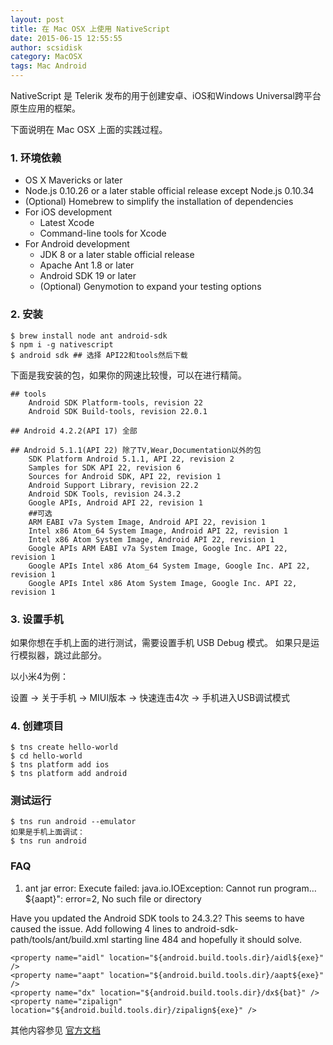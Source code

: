 ```yaml
---
layout: post
title: 在 Mac OSX 上使用 NativeScript
date: 2015-06-15 12:55:55
author: scsidisk
category: MacOSX
tags: Mac Android
---
```


NativeScript 是 Telerik 发布的用于创建安卓、iOS和Windows Universal跨平台原生应用的框架。

下面说明在 Mac OSX 上面的实践过程。

### 1. 环境依赖

- OS X Mavericks or later
- Node.js 0.10.26 or a later stable official release except Node.js 0.10.34
- (Optional) Homebrew to simplify the installation of dependencies
- For iOS development
	- Latest Xcode
	- Command-line tools for Xcode
- For Android development
	- JDK 8 or a later stable official release
	- Apache Ant 1.8 or later
	- Android SDK 19 or later
	- (Optional) Genymotion to expand your testing options

### 2. 安装

```
$ brew install node ant android-sdk
$ npm i -g nativescript
$ android sdk ## 选择 API22和tools然后下载
```

下面是我安装的包，如果你的网速比较慢，可以在进行精简。

```
## tools
	Android SDK Platform-tools, revision 22
	Android SDK Build-tools, revision 22.0.1

## Android 4.2.2(API 17) 全部

## Android 5.1.1(API 22) 除了TV,Wear,Documentation以外的包
	SDK Platform Android 5.1.1, API 22, revision 2
	Samples for SDK API 22, revision 6
	Sources for Android SDK, API 22, revision 1
	Android Support Library, revision 22.2
	Android SDK Tools, revision 24.3.2
	Google APIs, Android API 22, revision 1
	##可选
	ARM EABI v7a System Image, Android API 22, revision 1
	Intel x86 Atom_64 System Image, Android API 22, revision 1
	Intel x86 Atom System Image, Android API 22, revision 1
	Google APIs ARM EABI v7a System Image, Google Inc. API 22, revision 1
	Google APIs Intel x86 Atom_64 System Image, Google Inc. API 22, revision 1
	Google APIs Intel x86 Atom System Image, Google Inc. API 22, revision 1
```

### 3. 设置手机

如果你想在手机上面的进行测试，需要设置手机 USB Debug 模式。 如果只是运行模拟器，跳过此部分。

以小米4为例：

设置 -> 关于手机 -> MIUI版本 -> 快速连击4次 -> 手机进入USB调试模式

### 4. 创建项目

```
$ tns create hello-world
$ cd hello-world
$ tns platform add ios
$ tns platform add android
```

### 测试运行

```
$ tns run android --emulator
如果是手机上面调试：
$ tns run android
```

### FAQ

1. ant jar error: Execute failed: java.io.IOException: Cannot run program…${aapt}": error=2, No such file or directory

Have you updated the Android SDK tools to 24.3.2? This seems to have caused the issue. Add following 4 lines to android-sdk-path/tools/ant/build.xml starting line 484 and hopefully it should solve.

```
<property name="aidl" location="${android.build.tools.dir}/aidl${exe}" />
<property name="aapt" location="${android.build.tools.dir}/aapt${exe}" />
<property name="dx" location="${android.build.tools.dir}/dx${bat}" />
<property name="zipalign" location="${android.build.tools.dir}/zipalign${exe}" />
```

其他内容参见 [官方文档](http://docs.nativescript.org/)